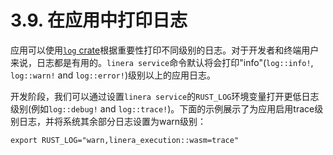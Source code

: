 # 3.9. 在应用中打印日志

应用可以使用[`log` crate](https://crates.io/crates/log)根据重要性打印不同级别的日志。对于开发者和终端用户来说，日志都是有用的。`linera service`命令默认将会打印"info"(`log::info!`, `log::warn!` and `log::error!`)级别以上的应用日志。

开发阶段，我们可以通过设置`linera service`的`RUST_LOG`环境变量打开更低日志级别(例如`log::debug!` and `log::trace!`)。下面的示例展示了为应用启用trace级别日志，并将系统其余部分日志设置为warn级别：

```ignore
export RUST_LOG="warn,linera_execution::wasm=trace"
```
